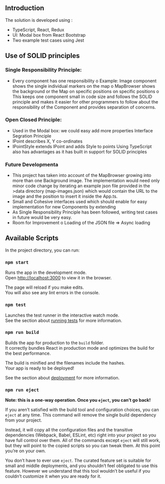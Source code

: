 ## Introduction

The solution is developed using :
-	TypeScript, React, Redux
-	UI: Modal box from React Bootstrap
-	Two example test cases using Jest


## Use of SOLID principles

 ### Single Responsibility Principle:
-	Every component has one responsibility
o	Example: Image component shows the single individual markers on the map
o	MapBrowser shows the background or the Map on specific positions on specific positions
o	This keeps one component small in code size and follows the SOLID principle and makes it easier for other programmers to follow about the responsibility of the Component and provides separation of concerns.

 ### Open Closed Principle:
-	Used in the Modal box: we could easy add more properties
Interface Segration Principle
-	IPoint describes X, Y co-ordinates
-	IPointStyle extends IPoint and adds Style to points
Using TypeScript also has advantages as it has built in support for SOLID principles

 ### Future Developmenta
-	This project has taken into account of the MapBrowser growing into more than one Background image. The implementation would need only minor code change by iterating an example json file provided in the >data directory (map-images.json) which would contain the URL to the image and the position to insert it inside the App.ts.
-	Small and Cohesive interfaces used which should enable for easy implementation for new Components by extending
-	As Single Responsibility Principle has been followed, writing test cases in future would be very easy.
-	Room for Improvement
o	Loading of the JSON file => Async loading



## Available Scripts

In the project directory, you can run:

### `npm start`

Runs the app in the development mode.<br />
Open [http://localhost:3000](http://localhost:3000) to view it in the browser.

The page will reload if you make edits.<br />
You will also see any lint errors in the console.

### `npm test`

Launches the test runner in the interactive watch mode.<br />
See the section about [running tests](https://facebook.github.io/create-react-app/docs/running-tests) for more information.

### `npm run build`

Builds the app for production to the `build` folder.<br />
It correctly bundles React in production mode and optimizes the build for the best performance.

The build is minified and the filenames include the hashes.<br />
Your app is ready to be deployed!

See the section about [deployment](https://facebook.github.io/create-react-app/docs/deployment) for more information.

### `npm run eject`

**Note: this is a one-way operation. Once you `eject`, you can’t go back!**

If you aren’t satisfied with the build tool and configuration choices, you can `eject` at any time. This command will remove the single build dependency from your project.

Instead, it will copy all the configuration files and the transitive dependencies (Webpack, Babel, ESLint, etc) right into your project so you have full control over them. All of the commands except `eject` will still work, but they will point to the copied scripts so you can tweak them. At this point you’re on your own.

You don’t have to ever use `eject`. The curated feature set is suitable for small and middle deployments, and you shouldn’t feel obligated to use this feature. However we understand that this tool wouldn’t be useful if you couldn’t customize it when you are ready for it.

